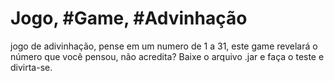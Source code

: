 # Jogo, #Game, #Advinhação 
jogo de adivinhação, pense em um numero de 1 a 31, este game revelará o número que você pensou, não acredita? Baixe o arquivo .jar e faça o teste e divirta-se.
